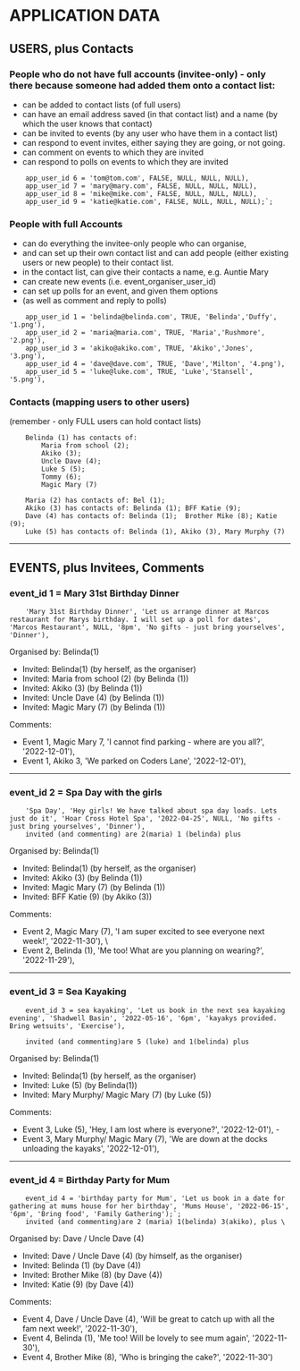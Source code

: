 # APPLICATION DATA

## USERS, plus Contacts

### People who do not have full accounts (invitee-only) - only there because someone had added them onto a contact list:

-   can be added to contact lists (of full users)
-   can have an email address saved (in that contact list) and a name (by which the user knows that contact)
-   can be invited to events (by any user who have them in a contact list)
-   can respond to event invites, either saying they are going, or not going.
-   can comment on events to which they are invited
-   can respond to polls on events to which they are invited

```
    app_user_id 6 = 'tom@tom.com', FALSE, NULL, NULL, NULL),
    app_user_id 7 = 'mary@mary.com', FALSE, NULL, NULL, NULL),
    app_user_id 8 = 'mike@mike.com', FALSE, NULL, NULL, NULL),
    app_user_id 9 = 'katie@katie.com', FALSE, NULL, NULL, NULL);`;
```

### People with full Accounts

-   can do everything the invitee-only people who can organise,
-   and can set up their own contact list and can add people (either existing users or new people) to their contact list.
-   in the contact list, can give their contacts a name, e.g. Auntie Mary
-   can create new events (i.e. event_organiser_user_id)
-   can set up polls for an event, and given them options
-   (as well as comment and reply to polls)

```
    app_user_id 1 = 'belinda@belinda.com', TRUE, 'Belinda','Duffy', '1.png'),
    app_user_id 2 = 'maria@maria.com', TRUE, 'Maria','Rushmore', '2.png'),
    app_user_id 3 = 'akiko@akiko.com', TRUE, 'Akiko','Jones', '3.png'),
    app_user_id 4 = 'dave@dave.com', TRUE, 'Dave','Milton', '4.png'),
    app_user_id 5 = 'luke@luke.com', TRUE, 'Luke','Stansell', '5.png'),
```

### Contacts (mapping users to other users)

(remember - only FULL users can hold contact lists)

```
    Belinda (1) has contacts of:
        Maria from school (2);
        Akiko (3);
        Uncle Dave (4);
        Luke S (5);
        Tommy (6);
        Magic Mary (7)

    Maria (2) has contacts of: Bel (1);
    Akiko (3) has contacts of: Belinda (1); BFF Katie (9);
    Dave (4) has contacts of: Belinda (1);  Brother Mike (8); Katie (9);
    Luke (5) has contacts of: Belinda (1), Akiko (3), Mary Murphy (7)
```

---

## EVENTS, plus Invitees, Comments

### event_id 1 = Mary 31st Birthday Dinner

```
    'Mary 31st Birthday Dinner', 'Let us arrange dinner at Marcos restaurant for Marys birthday. I will set up a poll for dates', 'Marcos Restaurant', NULL, '8pm', 'No gifts - just bring yourselves', 'Dinner'),
```

Organised by: Belinda(1)

-   Invited: Belinda(1) (by herself, as the organiser)
-   Invited: Maria from school (2) (by Belinda (1))
-   Invited: Akiko (3) (by Belinda (1))
-   Invited: Uncle Dave (4) (by Belinda (1))
-   Invited: Magic Mary (7) (by Belinda (1))

Comments:

-   Event 1, Magic Mary 7, 'I cannot find parking - where are you all?', '2022-12-01'),
-   Event 1, Akiko 3, 'We parked on Coders Lane', '2022-12-01'),

---

### event_id 2 = Spa Day with the girls

```
    'Spa Day', 'Hey girls! We have talked about spa day loads. Lets just do it', 'Hoar Cross Hotel Spa', '2022-04-25', NULL, 'No gifts - just bring yourselves', 'Dinner'),
    invited (and commenting) are 2(maria) 1 (belinda) plus
```

Organised by: Belinda(1)

-   Invited: Belinda(1) (by herself, as the organiser)
-   Invited: Akiko (3) (by Belinda (1))
-   Invited: Magic Mary (7) (by Belinda (1))
-   Invited: BFF Katie (9) (by Akiko (3))

Comments:

-   Event 2, Magic Mary (7), 'I am super excited to see everyone next week!', '2022-11-30'), \
-   Event 2, Belinda (1), 'Me too! What are you planning on wearing?', '2022-11-29'),

---

### event_id 3 = Sea Kayaking

```
    event_id 3 = sea kayaking', 'Let us book in the next sea kayaking evening', 'Shadwell Basin', '2022-05-16', '6pm', 'kayakys provided. Bring wetsuits', 'Exercise'),

    invited (and commenting)are 5 (luke) and 1(belinda) plus
```

Organised by: Belinda(1)

-   Invited: Belinda(1) (by herself, as the organiser)
-   Invited: Luke (5) (by Belinda(1))
-   Invited: Mary Murphy/ Magic Mary (7) (by Luke (5))

Comments:

-   Event 3, Luke (5), 'Hey, I am lost where is everyone?', '2022-12-01'), -
-   Event 3, Mary Murphy/ Magic Mary (7), 'We are down at the docks unloading the kayaks', '2022-12-01'),

---

### event_id 4 = Birthday Party for Mum

```
    event_id 4 = 'birthday party for Mum', 'Let us book in a date for gathering at mums house for her birthday', 'Mums House', '2022-06-15', '6pm', 'Bring food', 'Family Gathering');`;
    invited (and commenting)are 2 (maria) 1(belinda) 3(akiko), plus \

```

Organised by: Dave / Uncle Dave (4)

-   Invited: Dave / Uncle Dave (4) (by himself, as the organiser)
-   Invited: Belinda (1) (by Dave (4))
-   Invited: Brother Mike (8) (by Dave (4))
-   Invited: Katie (9) (by Dave (4))

Comments:

-   Event 4, Dave / Uncle Dave (4), 'Will be great to catch up with all the fam next week!', '2022-11-30'),
-   Event 4, Belinda (1), 'Me too! Will be lovely to see mum again', '2022-11-30'),
-   Event 4, Brother Mike (8), 'Who is bringing the cake?', '2022-11-30')

